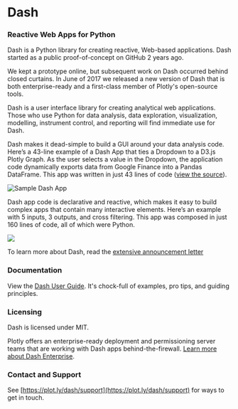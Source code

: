 # Dash

### Reactive Web Apps for Python

Dash is a Python library for creating reactive, Web-based applications. Dash started as a public proof-of-concept on GitHub 2 years ago.

We kept a prototype online, but subsequent work on Dash occurred behind closed curtains. In June of 2017 we released a new version of Dash that is both enterprise-ready and a first-class member of Plotly's open-source tools.

Dash is a user interface library for creating analytical web applications. Those who use Python for data analysis, data exploration, visualization, modelling, instrument control, and reporting will find immediate use for Dash.

Dash makes it dead-simple to build a GUI around your data analysis code. Here’s a 43-line example of a Dash App that ties a Dropdown to a D3.js Plotly Graph. As the user selects a value in the Dropdown, the application code dynamically exports data from Google Finance into a Pandas DataFrame. This app was written in just 43 lines of code ([view the source](https://gist.github.com/chriddyp/3d2454905d8f01886d651f207e2419f0)).

![Sample Dash App](https://cdn-images-1.medium.com/max/800/1*j7xvjvK6h5sKI7z_eITHdg.png)

Dash app code is declarative and reactive, which makes it easy to build complex apps that contain many interactive elements. Here’s an example with 5 inputs, 3 outputs, and cross filtering. This app was composed in just 160 lines of code, all of which were Python.

![](https://cdn-images-1.medium.com/max/800/1*DETAQq6W-pytlNoHzLIaDA.png)

To learn more about Dash, read the [extensive announcement letter](https://medium.com/@plotlygraphs/introducing-dash-5ecf7191b503)

### Documentation

View the [Dash User Guide](https://plot.ly/dash). It's chock-full of examples, pro tips, and guiding principles.

### Licensing

Dash is licensed under MIT.

Plotly offers an enterprise-ready deployment and permissioning server teams that are working with Dash apps behind-the-firewall. [Learn more about Dash Enterprise](https://plot.ly/products/on-premise).

### Contact and Support

See [https://plot.ly/dash/support](https://plot.ly/dash/support) for ways to get in touch.
